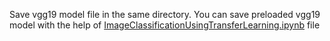 Save vgg19 model file in the same directory.
You can save preloaded vgg19 model with the help of [ImageClassificationUsingTransferLearning.ipynb](https://github.com/Karan-Choudhary/DeepLearning/blob/main/Project_Image_Classification/ImageClassificationUsingTransferLearning.ipynb) file
